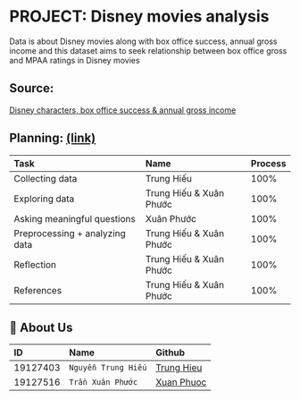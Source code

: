 # PROJECT: Disney movies analysis

Data is about Disney movies along with box office success, annual gross income and this dataset aims to seek relationship between box office gross and MPAA ratings in Disney movies

## Source:

[Disney characters, box office success & annual gross income](https://data.world/kgarrett/disney-character-success-00-16)

## Planning: [(link)](https://docs.google.com/document/d/10CMsJrDkoJliwdCXxcdQ49u4T7IETA33MqbdH_Q5990/edit?usp=sharing)
| Task  |         Name        | Process |
| :-------- | :-------            | :------------------------- |
| Collecting data  | Trung Hiếu | 100% |
| Exploring data  | Trung Hiếu & Xuân Phước  |100% |
|Asking meaningful questions| Xuân Phước|100%|
|Preprocessing + analyzing data|Trung Hiếu & Xuân Phước|100%|
|Reflection|Trung Hiếu & Xuân Phước|100%|
|References|Trung Hiếu & Xuân Phước|100%|

## 🚀 About Us

| ID        |         Name        | Github |
| :-------- | :-------            | :------------------------- |
| 19127403  | `Nguyễn Trung Hiếu` | [Trung Hieu](https://github.com/hieu823465)|
| 19127516  | `Trần Xuân Phước`   | [Xuan Phuoc](https://github.com/XuanPhuocHCMUS2001)|
